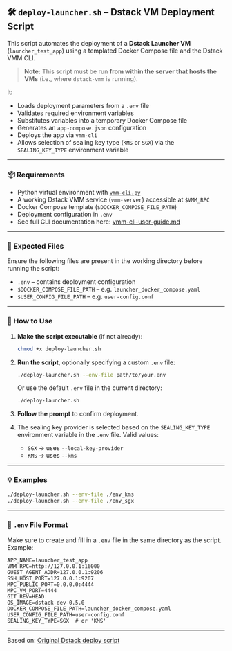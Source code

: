 ## 🛠 `deploy-launcher.sh` – Dstack VM Deployment Script

This script automates the deployment of a **Dstack Launcher VM** (`launcher_test_app`) using a templated Docker Compose file and the Dstack VMM CLI.

> **Note:** This script must be run **from within the server that hosts the VMs** (i.e., where `dstack-vmm` is running).

It:

- Loads deployment parameters from a `.env` file
- Validates required environment variables
- Substitutes variables into a temporary Docker Compose file
- Generates an `app-compose.json` configuration
- Deploys the app via `vmm-cli`
- Allows selection of sealing key type (`KMS` or `SGX`) via the `SEALING_KEY_TYPE` environment variable

---

### 📦 Requirements

- Python virtual environment with [`vmm-cli.py`](https://github.com/Dstack-TEE/dstack/blob/master/vmm/src/vmm-cli.py)
- A working Dstack VMM service (`vmm-server`) accessible at `$VMM_RPC`
- Docker Compose template (`$DOCKER_COMPOSE_FILE_PATH`)
- Deployment configuration in `.env`
- See full CLI documentation here: [vmm-cli-user-guide.md](https://github.com/Dstack-TEE/dstack/blob/master/docs/vmm-cli-user-guide.md)

---

### 📂 Expected Files

Ensure the following files are present in the working directory before running the script:

- `.env` – contains deployment configuration
- `$DOCKER_COMPOSE_FILE_PATH` – e.g. `launcher_docker_compose.yaml`
- `$USER_CONFIG_FILE_PATH` – e.g. `user-config.conf`

---

### 🚀 How to Use

1. **Make the script executable** (if not already):

   ```bash
   chmod +x deploy-launcher.sh
   ```

2. **Run the script**, optionally specifying a custom `.env` file:

   ```bash
   ./deploy-launcher.sh --env-file path/to/your.env
   ```

   Or use the default `.env` file in the current directory:

   ```bash
   ./deploy-launcher.sh
   ```

3. **Follow the prompt** to confirm deployment.

4. The sealing key provider is selected based on the `SEALING_KEY_TYPE` environment variable in the `.env` file. Valid values:

   - `SGX` → uses `--local-key-provider`
   - `KMS` → uses `--kms`

---

### 💡 Examples

```bash
./deploy-launcher.sh --env-file ./env_kms
./deploy-launcher.sh --env-file ./env_sgx
```

---

### 📄 `.env` File Format

Make sure to create and fill in a `.env` file in the same directory as the script. Example:

```env
APP_NAME=launcher_test_app
VMM_RPC=http://127.0.0.1:16000
GUEST_AGENT_ADDR=127.0.0.1:9206
SSH_HOST_PORT=127.0.0.1:9207
MPC_PUBLIC_PORT=0.0.0.0:4444
MPC_VM_PORT=4444
GIT_REV=HEAD
OS_IMAGE=dstack-dev-0.5.0
DOCKER_COMPOSE_FILE_PATH=launcher_docker_compose.yaml
USER_CONFIG_FILE_PATH=user-config.conf
SEALING_KEY_TYPE=SGX  # or 'KMS'
```

---

Based on: [Original Dstack deploy script](https://github.com/Dstack-TEE/dstack/blob/be9d0476a63e937eda4c13659547a25088393394/kms/dstack-app/deploy-to-vmm.sh)
